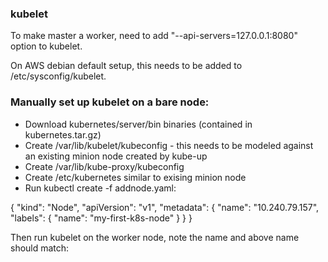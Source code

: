 
### kubelet
To make master a worker, need to add "--api-servers=127.0.0.1:8080" option to kubelet.

On AWS debian default setup, this needs to be added to /etc/sysconfig/kubelet.

### Manually set up kubelet on a bare node:
* Download kubernetes/server/bin binaries (contained in kubernetes.tar.gz)
* Create /var/lib/kubelet/kubeconfig - this needs to be modeled against an existing minion node created by kube-up
* Create /var/lib/kube-proxy/kubeconfig
* Create /etc/kubernetes similar to exising minion node
* Run kubectl create -f addnode.yaml: 

{
  "kind": "Node",
  "apiVersion": "v1",
  "metadata": {
    "name": "10.240.79.157",
    "labels": {
      "name": "my-first-k8s-node"
    }
  }
}

Then run kubelet on the worker node, note the name and above name should match:


